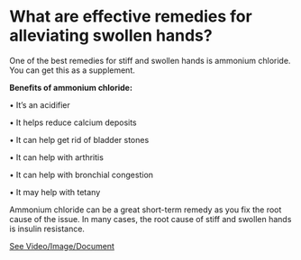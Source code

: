 # What are effective remedies for alleviating swollen hands?

One of the best remedies for stiff and swollen hands is ammonium chloride. You can get this as a supplement. 

**Benefits of ammonium chloride:**

• It’s an acidifier

• It helps reduce calcium deposits 

• It can help get rid of bladder stones 

• It can help with arthritis 

• It can help with bronchial congestion 

• It may help with tetany 

Ammonium chloride can be a great short-term remedy as you fix the root cause of the issue. In many cases, the root cause of stiff and swollen hands is insulin resistance. 

 [See Video/Image/Document](https://hls-player.drberg.com/asset?path=migrated-assets/remedies-for-swollen-hands-explained-by-drberg)